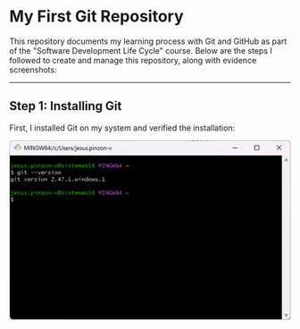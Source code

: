 # My First Git Repository  

This repository documents my learning process with Git and GitHub as part of the "Software Development Life Cycle" course. Below are the steps I followed to create and manage this repository, along with evidence screenshots:  

---

## Step 1: Installing Git  

First, I installed Git on my system and verified the installation:  

![Git Installation](https://github.com/JAPV-X2612/my_first_repository/blob/main/images/intalling_git.png)